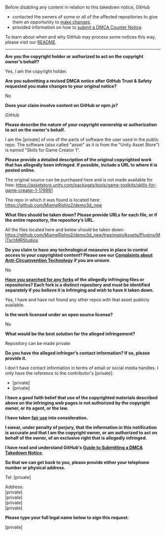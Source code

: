 Before disabling any content in relation to this takedown notice, GitHub
- contacted the owners of some or all of the affected repositories to give them an opportunity to [make changes](https://docs.github.com/en/github/site-policy/dmca-takedown-policy#a-how-does-this-actually-work).
- provided information on how to [submit a DMCA Counter Notice](https://docs.github.com/en/articles/guide-to-submitting-a-dmca-counter-notice).

To learn about when and why GitHub may process some notices this way, please visit our [README](https://github.com/github/dmca/blob/master/README.md#anatomy-of-a-takedown-notice).

---

**Are you the copyright holder or authorized to act on the copyright owner's behalf?**

Yes, I am the copyright holder.

**Are you submitting a revised DMCA notice after GitHub Trust & Safety requested you make changes to your original notice?**

No

**Does your claim involve content on GitHub or npm.js?**

GitHub

**Please describe the nature of your copyright ownership or authorization to act on the owner's behalf.**

I am the [private] of one of the parts of software the user used in the public repo. The software (also called "asset" as it is from the "Unity Asset Store") is named "Skills for Game Creator 1".

**Please provide a detailed description of the original copyrighted work that has allegedly been infringed. If possible, include a URL to where it is posted online.**

The original source can be purchased here and is not made available for free: https://assetstore.unity.com/packages/tools/game-toolkits/skills-for-game-creator-1-179991

The repo in which it was found is located here: https://github.com/MiameRishio2/demo3d_new

**What files should be taken down? Please provide URLs for each file, or if the entire repository, the repository’s URL.**

All the files located here and below should be taken down: https://github.com/MiameRishio2/demo3d_new/tree/main/Assets/Plugins/MiTschMRStudios

**Do you claim to have any technological measures in place to control access to your copyrighted content? Please see our <a href="https://docs.github.com/articles/guide-to-submitting-a-dmca-takedown-notice#complaints-about-anti-circumvention-technology">Complaints about Anti-Circumvention Technology</a> if you are unsure.**

No

**<a href="https://docs.github.com/articles/dmca-takedown-policy#b-what-about-forks-or-whats-a-fork">Have you searched for any forks</a> of the allegedly infringing files or repositories? Each fork is a distinct repository and must be identified separately if you believe it is infringing and wish to have it taken down.**

Yes, I have and have not found any other repos with that asset publicly available.

**Is the work licensed under an open source license?**

No

**What would be the best solution for the alleged infringement?**

Repository can be made private

**Do you have the alleged infringer’s contact information? If so, please provide it.**

I don't have contact information in terms of email or social media handles. I only have the reference to the contributor's [private]:  
- [private]  
- [private]  

**I have a good faith belief that use of the copyrighted materials described above on the infringing web pages is not authorized by the copyright owner, or its agent, or the law.**

**I have taken <a href="https://www.lumendatabase.org/topics/22">fair use</a> into consideration.**

**I swear, under penalty of perjury, that the information in this notification is accurate and that I am the copyright owner, or am authorized to act on behalf of the owner, of an exclusive right that is allegedly infringed.**

**I have read and understand GitHub's <a href="https://docs.github.com/articles/guide-to-submitting-a-dmca-takedown-notice/">Guide to Submitting a DMCA Takedown Notice</a>.**

**So that we can get back to you, please provide either your telephone number or physical address.**

Tel: [private]  

Address:  
[private]  
[private]  
[private]  
[private]  

**Please type your full legal name below to sign this request.**

[private]  
